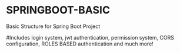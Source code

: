 # SPRINGBOOT-BASIC
Basic Structure for Spring Boot Project

#Includes login system, jwt authentication, permission system, CORS configuration, ROLES BASED authentication and much more!
